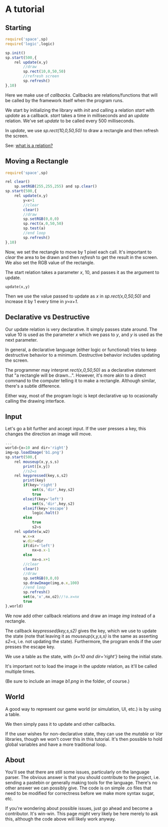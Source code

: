 # A tutorial

## Starting

```js
require('space',sp)
require('logic',logic)

sp.init()
sp.start(500,{
	rel update(x,y)
		//draw
		sp.rect(10,0,50,50)
		//refresh screen
		sp.refresh()
},10)
```

Here we make use of _callbacks_. Callbacks are relations/functions that will be called by the framework itself when the program runs.

We start by initializing the library with _init_ and calling a relation _start_ with _update_ as a callback. _start_ takes a time in milliseconds and an _update_ relation. We've set _update_ to be called every 500 milliseconds.

In _update_, we use _sp.rect(10,0,50,50)_ to draw a rectangle and then refresh the screen.

See: [what is a relation?](../quickstart.html)

## Moving a Rectangle

```js
require('space',sp)

rel clear()
	sp.setRGB(255,255,255) and sp.clear()
sp.start(500,{
	rel update(x,y)
		y=x+1
		//clear
		clear()
		//draw
		sp.setRGB(0,0,0)
		sp.rect(x,0,50,50)
		sp.test(a)
		//end loop
		sp.refresh()
},10)
```

Now, we set the rectangle to move by 1 pixel each call. It's important to _clear_ the area to be drawn and then _refresh_ to get the result in the screen. We also set the RGB value of the rectangle.

The start relation takes a parameter _x_, 10, and passes it as the argument to update.

```
update(x,y)
```

Then we use the value passed to update as _x_ in _sp.rect(x,0,50,50)_ and increase it by 1 every time in _y=x+1_.

## Declarative vs Destructive

Our update relation is very declarative. It simply passes state around. The value 10 is used as the parameter _x_ which we pass to _y_, and _y_ is used as the next parameter. 

In general, a declarative language (either logic or functional) tries to keep destructive behavior to a minimum. Destructive behavior includes updating the screen.

The programmer may interpret _rect(x,0,50,50)_ as a declarative statement that "a rectangle will be drawn...". However, it's more akin to a direct command to the computer telling it to make a rectangle. Although similar, there's a subtle difference.

Either way, most of the program logic is kept declarative up to ocasionally calling the drawing interface.

## Input

Let's go a bit further and accept input. If the user presses a key, this changes the direction an image will move.

```js
...
world={x=10 and dir='right'}
img=sp.loadImage('b1.png')
sp.start(500,{	
	rel mouseup(x,y,s,s)
		print([x,y])
		//s2=s
	rel keypressed(key,s,s2)
		print(key)
		if(key='right')
			set(s,'dir',key,s2)
			true
		elseif(key='left')
			set(s,'dir',key,s2)
		elseif(key='escape')
			logic.halt()
		else
			true
			s2=s
	rel update(w,w2)
		w.x=x
		w.dir=dir
		if(dir='left')
			nx=o.x-1
		else
			nx=o.x+1
		//clear
		clear()
		//draw
		sp.setRGB(0,0,0)
		sp.drawImage(img,o.x,100)
		//end loop
		sp.refresh()
		set(o,'x',nx,o2)//!o.x=nx
		true
},world)
```

We now add other callback relations and draw an image _img_ instead of a rectangle.

The callback _keypressed(key,s,s2)_ gives the key, which we use to update the state (note that leaving it as _mouseup(x,y,s,s)_ is the same as asserting _s2=s_, i.e. not updating the state). Furthermore, the program ends if the user presses the escape key.

We use a table as the state, with _{x=10 and dir='right'}_ being the initial state.

It's important not to load the image in the _update_ relation, as it'll be called multiple times.

(Be sure to include an image _b1.png_ in the folder, of course.)

## World

A good way to represent our game world (or simulation, UI, etc.) is by using a table.

We then simply pass it to update and other callbacks.

If the user wishes for non-declarative state, they can use the _mutable_ or _Var_ libraries, though we won't cover this in this tutorial. It's then possible to hold global variables and have a more traditional loop.

## About

You'll see that there are still some issues, particularly on the language parser. The obvious answer is that you should contribute to the project, i.e. sending a pastebin or generally making tools for the language. There's no other answer we can possibly give. The code is on simple .co files that need to be modified for correctness before we make more syntax sugar, etc. 

If you're wondering about possible issues, just go ahead and become a contributor. It's win-win. This page *might* very likely be here merely to ask this, although the code above will likely work anyway.
